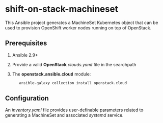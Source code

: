 # shift-on-stack-machineset

This Ansible project generates a MachineSet Kubernetes object that can be used
to provision OpenShift worker nodes running on top of OpenStack.  

## Prerequisites

1. Ansible 2.9+
2. Provide a valid **OpenStack** *clouds.yaml* file in the searchpath
3. The **openstack.ansible.cloud** module:

   ```bash
      ansible-galaxy collection install openstack.cloud
   ```

## Configuration

An *inventory.yaml* file provides user-definable parameters related to generating a MachineSet and associated *systemd* service.
